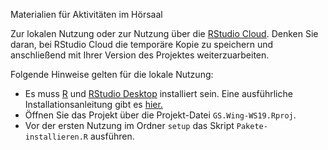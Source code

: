 Materialien für Aktivitäten im Hörsaal

Zur lokalen Nutzung oder zur Nutzung über die [RStudio Cloud](https://rstudio.cloud/). Denken Sie daran, bei RStudio Cloud die temporäre Kopie zu speichern und anschließend mit Ihrer Version des Projektes weiterzuarbeiten.

Folgende Hinweise gelten für die lokale Nutzung:

- Es muss [R](https://cloud.r-project.org/) und [RStudio Desktop](https://www.rstudio.com/products/rstudio/download/) installiert sein. Eine ausführliche Installationsanleitung gibt es [hier.](https://www.fom.de/fileadmin/fom/forschung/ifes/Install_R_RStudio_Win_macOS.pdf)
- Öffnen Sie das Projekt über die Projekt-Datei `GS.Wing-WS19.Rproj`.
- Vor der ersten Nutzung im Ordner `setup` das Skript `Pakete-installieren.R` ausführen. 


